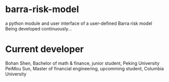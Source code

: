 # barra-risk-model
a python module and user interface of a user-defined Barra risk model
Being developed continuously...
# Current developer
Bohan Shen, Bachelor of math & finance, junior student, Peking University
PeiMou Sun, Master of financial engineering, upcomming student, Columbia University
